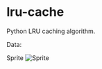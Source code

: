 # lru-cache
Python LRU caching algorithm.

Data:

Sprite
![Sprite](https://github.com/PolskaFly/images/blob/master/Sprite.png)
